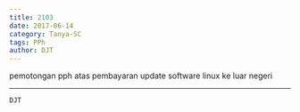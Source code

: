 ```yaml
---
title: 2103
date: 2017-06-14
category: Tanya-SC
tags: PPh
author: DJT
---
```


pemotongan pph atas pembayaran update software linux ke luar negeri

---



`DJT`
